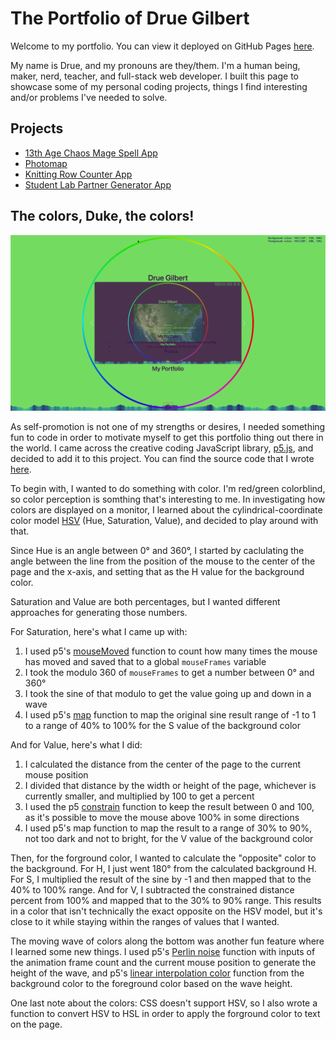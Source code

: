 # The Portfolio of Drue Gilbert

Welcome to my portfolio. You can view it deployed on GitHub Pages
[here](https://caseinpoint.github.io/).

My name is Drue, and my pronouns are they/them.  I'm a human being, maker,
nerd, teacher, and full-stack web developer. I built this page to showcase some
of my personal coding projects, things I find interesting and/or problems I've
needed to solve.

## Projects

- [13th Age Chaos Mage Spell App](./chaosmage/)
- [Photomap](./photomap/)
- [Knitting Row Counter App](./knitcounter/)
- [Student Lab Partner Generator App](https://github.com/caseinpoint/lab_partners)

## The colors, Duke, the colors!

![Screenshot of my deployed portfolio](./static/img/portfolio.png)

As self-promotion is not one of my strengths or desires, I needed something fun
to code in order to motivate myself to get this portfolio thing out there in
the world. I came across the creative coding JavaScript library,
[p5.js](https://p5js.org/), and decided to add it to this project. You can find
the source code that I wrote [here](./static/js/index.js).

To begin with, I wanted to do something with color. I'm red/green colorblind,
so color perception is somthing that's interesting to me. In investigating how
colors are displayed on a monitor, I learned about the cylindrical-coordinate
color model [HSV](https://en.wikipedia.org/wiki/HSL_and_HSV) (Hue, Saturation,
Value), and decided to play around with that.

Since Hue is an angle between 0° and 360°, I started by caclulating the angle
between the line from the position of the mouse to the center of the page and
the x-axis, and setting that as the H value for the background color.

Saturation and Value are both percentages, but I wanted different approaches
for generating those numbers.

For Saturation, here's what I came up with:
1. I used p5's [mouseMoved](https://p5js.org/reference/#/p5/mouseMoved)
function to count how many times the mouse has moved and saved that to
a global `mouseFrames` variable
2. I took the modulo 360 of `mouseFrames` to get a number between 0° and 360°
3. I took the sine of that modulo to get the value going up and down in a wave
4. I used p5's [map](https://p5js.org/reference/#/p5/map) function to map the
original sine result range of -1 to 1 to a range of 40% to 100% for the S value
of the background color

And for Value, here's what I did:
1. I calculated the distance from the center of the page to the current mouse
position
2. I divided that distance by the width or height of the page, whichever is
currently smaller, and multiplied by 100 to get a percent
3. I used the p5 [constrain](https://p5js.org/reference/#/p5/constrain)
function to keep the result between 0 and 100, as it's possible to move the
mouse above 100% in some directions
4. I used p5's map function to map the result to a range of 30% to 90%, not too
dark and not to bright, for the V value of the background color

Then, for the forground color, I wanted to calculate the "opposite" color to
the background. For H, I just went 180° from the calculated background H. For
S, I multiplied the result of the sine by -1 and then mapped that to the 40% to
100% range. And for V, I subtracted the constrained distance percent from 100%
and mapped that to the 30% to 90% range. This results in a color that isn't
technically the exact opposite on the HSV model, but it's close to it while
staying within the ranges of values that I wanted.

The moving wave of colors along the bottom was another fun feature where I
learned some new things. I used p5's
[Perlin noise](https://p5js.org/reference/#/p5/noise) function with inputs of
the animation frame count and the current mouse position to generate the height
of the wave, and p5's
[linear interpolation color](https://p5js.org/reference/#/p5/lerpColor)
function from the background color to the foreground color based on the wave
height.

One last note about the colors: CSS doesn't support HSV, so I also wrote a
function to convert HSV to HSL in order to apply the forground color to text on
the page.
